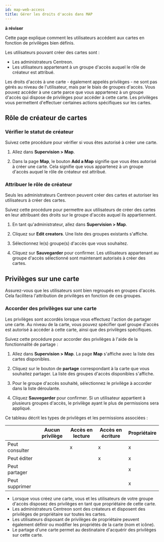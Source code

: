 ```yaml
---
id: map-web-access
title: Gérer les droits d'accès dans MAP
---
```


**à réviser**

Cette page explique comment les utilisateurs accédent aux cartes en fonction de privilèges bien définis.

Les utilisateurs pouvant créer des cartes sont :

- Les administrateurs Centreon.
- Les utilisateurs appartenant à un groupe d'accès auquel le rôle de créateur est attribué.

Les droits d'accès à une carte - également appelés privilèges - ne sont pas gérés au niveau de l'utilisateur, mais par le biais de groupes d'accès. Vous pouvez accéder à une carte parce que vous appartenez à un groupe d'accès qui dispose de privilèges pour accéder à cette carte. Les privilèges vous permettent d'effectuer certaines actions spécifiques sur les cartes.

## Rôle de créateur de cartes
 
### Vérifier le statut de créateur

Suivez cette procédure pour vérifier si vous êtes autorisé à créer une carte.

1. Allez dans **Supervision > Map**.

2. Dans la page **Map**, le bouton **Add a Map** signifie que vous êtes autorisé à créer une carte. Cela signifie que vous appartenez à un groupe d'accès auquel le rôle de créateur est attribué.

### Attribuer le rôle de créateur
 
Seuls les administrateurs Centreon peuvent créer des cartes et autoriser les utilisateurs à créer des cartes.

Suivez cette procédure pour permettre aux utilisateurs de créer des cartes en leur attribuant des droits sur le groupe d'accès auquel ils appartiennent.

1. En tant qu'administrateur, allez dans **Supervision > Map**.

2. Cliquez sur **Edit creators**.
Une liste des groupes existants s'affiche.

3. Sélectionnez le(s) groupe(s) d'accès que vous souhaitez.

4. Cliquez sur **Sauvegarder** pour confirmer.
Les utilisateurs appartenant au groupe d'accès sélectionné sont maintenant autorisés à créer des cartes.
 
## Privilèges sur une carte

Assurez-vous que les utilisateurs sont bien regroupés en groupes d'accès. Cela facilitera l'attribution de privilèges en fonction de ces groupes.

### Accorder des privilèges sur une carte

Les privilèges sont accordés lorsque vous effectuez l'action de partager une carte. Au niveau de la carte, vous pouvez spécifier quel groupe d'accès est autorisé à accéder à cette carte, ainsi que des privilèges spécifiques.

Suivez cette procédure pour accorder des privilèges à l'aide de la fonctionnalité de partage :

1. Allez dans **Supervision > Map**.
La page **Map** s'affiche avec la liste des cartes disponibles.

2. Cliquez sur le bouton de **partage** correspondant à la carte que vous souhaitez partager.
La liste des groupes d'accès disponibles s'affiche.

3. Pour le groupe d'accès souhaité, sélectionnez le privilège à accorder dans la liste déroulante.

4. Cliquez **Sauvegarder** pour confirmer.
Si un utilisateur appartient à plusieurs groupes d'accès, le privilège ayant le plus de permissions sera appliqué.

Ce tableau décrit les types de privilèges et les permissions associées :

|            | Aucun privilège | Accès en lecture | Accès en écriture | Propriétaire |
|------------|------|--------|--------|-------|
| Peut consulter    |      |   x    |    x   |   x   | 
| Peut éditer   |      |        |    x   |   x   |
| Peut partager  |      |        |        |   x   |
| Peut supprimer |      |        |        |   x   |

- Lorsque vous créez une carte, vous et les utilisateurs de votre groupe d'accès disposez des privilèges en tant que propriétaire de cette carte.
- Les administrateurs Centreon sont des créateurs et disposent des privilèges de propriétaire sur toutes les cartes.
- Les utilisateurs disposant de privilèges de propriétaire peuvent également définir ou modifier les propriétés de la carte (nom et icône).
- Le partage d'une carte permet au destinataire d'acquérir des privilèges sur cette carte.
